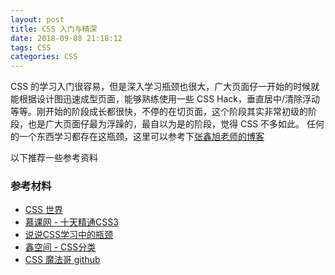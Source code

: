 ```yaml
---
layout: post
title: CSS 入门与精深
date: 2018-09-08 21:18:12
tags: CSS
categories: CSS
---
```


CSS 的学习入门很容易，但是深入学习瓶颈也很大，广大页面仔一开始的时候就能根据设计图迅速成型页面，能够熟练使用一些 CSS Hack，垂直居中/清除浮动等等。刚开始的阶段成长都很快，不停的在切页面，这个阶段其实非常初级的阶段，也是广大页面仔最为浮躁的，最自以为是的阶段，觉得 CSS 不多如此。 任何的一个东西学习都存在这瓶颈，这里可以参考下[张鑫旭老师的博客](https://www.zhangxinxu.com/wordpress/2012/07/bottleneck-css-study/)

以下推荐一些参考资料




### 参考材料

- [CSS 世界](http://item.jd.com/12262251.html)
- [慕课网 - 十天精通CSS3](https://www.imooc.com/learn/33)
- [说说CSS学习中的瓶颈](https://www.zhangxinxu.com/wordpress/2012/07/bottleneck-css-study/)
- [鑫空间 - CSS分类](https://www.zhangxinxu.com/wordpress/category/css/)
- [CSS 魔法哥 github](https://github.com/cssmagic)




